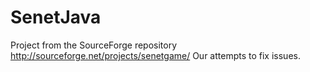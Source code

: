 SenetJava
=========

Project from the SourceForge repository http://sourceforge.net/projects/senetgame/ Our attempts to fix issues.
